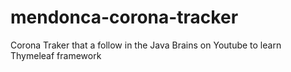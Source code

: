 # mendonca-corona-tracker
Corona Traker that a follow in the Java Brains on Youtube to learn Thymeleaf framework
